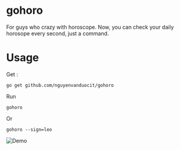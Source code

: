 # gohoro
For guys who crazy with horoscope. Now, you can check your daily horosope every second, just a command.

# Usage
Get :

`go get github.com/nguyenvanduocit/gohoro`

Run 

`gohoro`

Or

`gohoro --sign=leo`

![Demo](https://lh3.googleusercontent.com/-3vQ_sCWoh8I/VvI8CvaBnPI/AAAAAAAADis/-IUpr-9qvSgBANBcGYXHewMV0lkyvlWwgCCo/s1152-Ic42/Screen%2BShot%2B2016-03-23%2Bat%2B1.42.07%2BPM.png)
